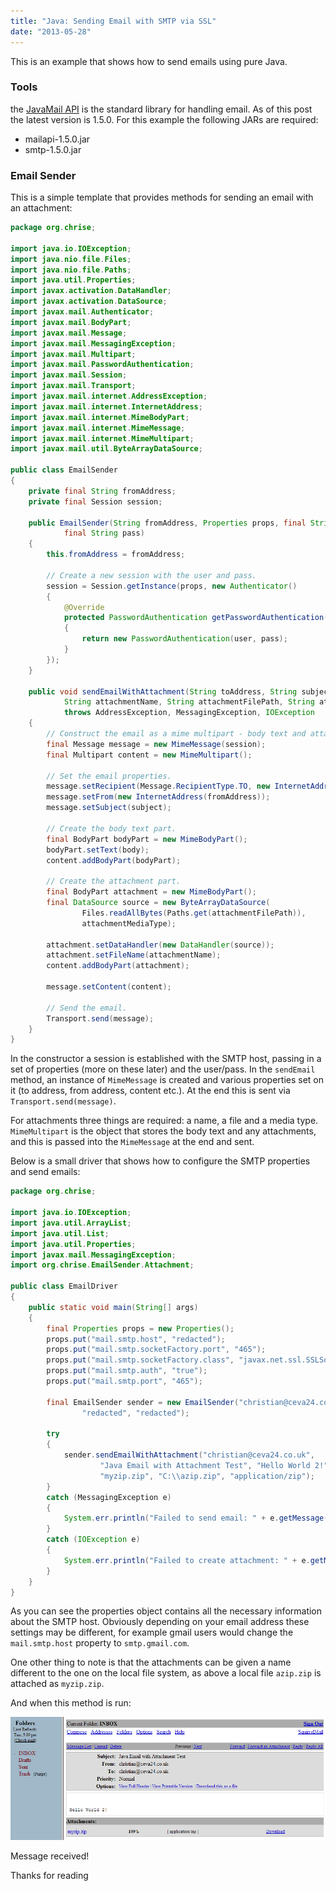 ```yaml
---
title: "Java: Sending Email with SMTP via SSL"
date: "2013-05-28"
---
```


This is an example that shows how to send emails using pure Java.

<!-- end -->

### Tools

the [JavaMail API](https://javaee.github.io/javamail/) is the standard library for handling email. As of this post the latest version is 1.5.0. For this example the following JARs are required:

-   mailapi-1.5.0.jar
-   smtp-1.5.0.jar

### Email Sender

This is a simple template that provides methods for sending an email with an attachment:

```java
package org.chrise;

import java.io.IOException;
import java.nio.file.Files;
import java.nio.file.Paths;
import java.util.Properties;
import javax.activation.DataHandler;
import javax.activation.DataSource;
import javax.mail.Authenticator;
import javax.mail.BodyPart;
import javax.mail.Message;
import javax.mail.MessagingException;
import javax.mail.Multipart;
import javax.mail.PasswordAuthentication;
import javax.mail.Session;
import javax.mail.Transport;
import javax.mail.internet.AddressException;
import javax.mail.internet.InternetAddress;
import javax.mail.internet.MimeBodyPart;
import javax.mail.internet.MimeMessage;
import javax.mail.internet.MimeMultipart;
import javax.mail.util.ByteArrayDataSource;

public class EmailSender
{
    private final String fromAddress;
    private final Session session;

    public EmailSender(String fromAddress, Properties props, final String user,
            final String pass)
    {
        this.fromAddress = fromAddress;

        // Create a new session with the user and pass.
        session = Session.getInstance(props, new Authenticator()
        {
            @Override
            protected PasswordAuthentication getPasswordAuthentication()
            {
                return new PasswordAuthentication(user, pass);
            }
        });
    }

    public void sendEmailWithAttachment(String toAddress, String subject, String body,
            String attachmentName, String attachmentFilePath, String attachmentMediaType)
            throws AddressException, MessagingException, IOException
    {
        // Construct the email as a mime multipart - body text and attachment.
        final Message message = new MimeMessage(session);
        final Multipart content = new MimeMultipart();

        // Set the email properties.
        message.setRecipient(Message.RecipientType.TO, new InternetAddress(toAddress));
        message.setFrom(new InternetAddress(fromAddress));
        message.setSubject(subject);

        // Create the body text part.
        final BodyPart bodyPart = new MimeBodyPart();
        bodyPart.setText(body);
        content.addBodyPart(bodyPart);

        // Create the attachment part.
        final BodyPart attachment = new MimeBodyPart();
        final DataSource source = new ByteArrayDataSource(
                Files.readAllBytes(Paths.get(attachmentFilePath)),
                attachmentMediaType);

        attachment.setDataHandler(new DataHandler(source));
        attachment.setFileName(attachmentName);
        content.addBodyPart(attachment);

        message.setContent(content);

        // Send the email.
        Transport.send(message);
    }
}
```

In the constructor a session is established with the SMTP host, passing in a set of properties (more on these later) and the user/pass. In the `sendEmail` method, an instance of `MimeMessage` is created and various properties set on it (to address, from address, content etc.). At the end this is sent via `Transport.send(message)`.

For attachments three things are required: a name, a file and a media type. `MimeMultipart` is the object that stores the body text and any attachments, and this is passed into the `MimeMessage` at the end and sent.

Below is a small driver that shows how to configure the SMTP properties and send emails:

```java
package org.chrise;

import java.io.IOException;
import java.util.ArrayList;
import java.util.List;
import java.util.Properties;
import javax.mail.MessagingException;
import org.chrise.EmailSender.Attachment;

public class EmailDriver
{
    public static void main(String[] args)
    {
        final Properties props = new Properties();
        props.put("mail.smtp.host", "redacted");
        props.put("mail.smtp.socketFactory.port", "465");
        props.put("mail.smtp.socketFactory.class", "javax.net.ssl.SSLSocketFactory");
        props.put("mail.smtp.auth", "true");
        props.put("mail.smtp.port", "465");

        final EmailSender sender = new EmailSender("christian@ceva24.co.uk", props,
                "redacted", "redacted");

        try
        {
            sender.sendEmailWithAttachment("christian@ceva24.co.uk",
                    "Java Email with Attachment Test", "Hello World 2!",
                    "myzip.zip", "C:\\azip.zip", "application/zip");
        }
        catch (MessagingException e)
        {
            System.err.println("Failed to send email: " + e.getMessage());
        }
        catch (IOException e)
        {
            System.err.println("Failed to create attachment: " + e.getMessage());
        }
    }
}
```

As you can see the properties object contains all the necessary information about the SMTP host. Obviously depending on your email address these settings may be different, for example gmail users would change the `mail.smtp.host` property to `smtp.gmail.com`.

One other thing to note is that the attachments can be given a name different to the one on the local file system, as above a local file `azip.zip` is attached as `myzip.zip`.

And when this method is run:

![Email inbox with the example message open](./email.png)

Message received!

Thanks for reading
